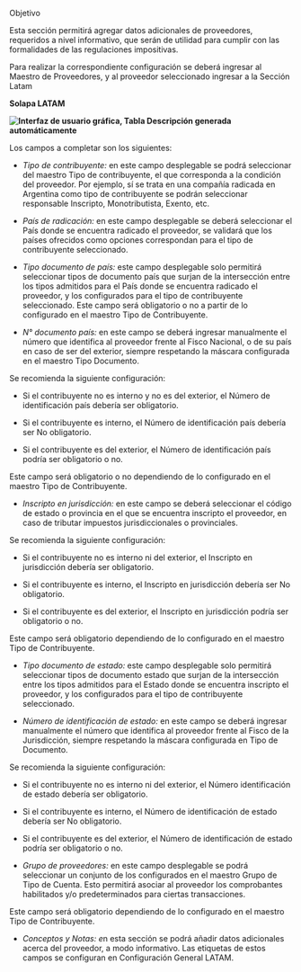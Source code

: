 Objetivo

Esta sección permitirá agregar datos adicionales de proveedores, requeridos a nivel
informativo, que serán de utilidad para cumplir con las formalidades de las
regulaciones impositivas.

Para realizar la correspondiente configuración se deberá ingresar al Maestro de
Proveedores, y al proveedor seleccionado ingresar a la Sección Latam

**Solapa LATAM**

**![Interfaz de usuario gráfica, Tabla Descripción generada
automáticamente](img/Proveedores/0445d59f772c8e68e16e7642347b62c7.png)**

Los campos a completar son los siguientes:

-   *Tipo de contribuyente:* en este campo desplegable se podrá seleccionar del
    maestro Tipo de contribuyente, el que corresponda a la condición del
    proveedor. Por ejemplo, sí se trata en una compañía radicada en Argentina como
    tipo de contribuyente se podrán seleccionar responsable Inscripto,
    Monotributista, Exento, etc.

-   *País de radicación:* en este campo desplegable se deberá seleccionar el
    País donde se encuentra radicado el proveedor, se validará que los países
    ofrecidos como opciones correspondan para el tipo de contribuyente
    seleccionado.

-   *Tipo documento de país:* este campo desplegable solo permitirá seleccionar
    tipos de documento país que surjan de la intersección entre los tipos
    admitidos para el País donde se encuentra radicado el proveedor, y los
    configurados para el tipo de contribuyente seleccionado. Este campo será
    obligatorio o no a partir de lo configurado en el maestro Tipo de
    Contribuyente.

-   *N° documento país:* en este campo se deberá ingresar manualmente el número
    que identifica al proveedor frente al Fisco Nacional, o de su país en caso de
    ser del exterior, siempre respetando la máscara configurada en el maestro
    Tipo Documento.

Se recomienda la siguiente configuración:

-   Si el contribuyente no es interno y no es del exterior, el Número de
    identificación país debería ser obligatorio.

-   Si el contribuyente es interno, el Número de identificación país debería ser
    No obligatorio.

-   Si el contribuyente es del exterior, el Número de identificación país podría
    ser obligatorio o no.

Este campo será obligatorio o no dependiendo de lo configurado en el maestro
Tipo de Contribuyente.

-   *Inscripto en jurisdicción:* en este campo se deberá seleccionar el código
    de estado o provincia en el que se encuentra inscripto el proveedor, en caso
    de tributar impuestos jurisdiccionales o provinciales.

Se recomienda la siguiente configuración:

-   Si el contribuyente no es interno ni del exterior, el Inscripto en
    jurisdicción debería ser obligatorio.

-   Si el contribuyente es interno, el Inscripto en jurisdicción debería ser No
    obligatorio.

-   Si el contribuyente es del exterior, el Inscripto en jurisdicción podría ser
    obligatorio o no.

Este campo será obligatorio dependiendo de lo configurado en el maestro Tipo de
Contribuyente.

-   *Tipo documento de estado:* este campo desplegable solo permitirá
    seleccionar tipos de documento estado que surjan de la intersección entre
    los tipos admitidos para el Estado donde se encuentra inscripto el proveedor,
    y los configurados para el tipo de contribuyente seleccionado.

-   *Número de identificación de estado:* en este campo se deberá ingresar
    manualmente el número que identifica al proveedor frente al Fisco de la
    Jurisdicción, siempre respetando la máscara configurada en Tipo de
    Documento.

Se recomienda la siguiente configuración:

-   Si el contribuyente no es interno ni del exterior, el Número identificación
    de estado debería ser obligatorio.

-   Si el contribuyente es interno, el Número de identificación de estado
    debería ser No obligatorio.

-   Si el contribuyente es del exterior, el Número de identificación de estado
    podría ser obligatorio o no.

-   *Grupo de proveedores:* en este campo desplegable se podrá seleccionar un
    conjunto de los configurados en el maestro Grupo de Tipo de Cuenta. Esto
    permitirá asociar al proveedor los comprobantes habilitados y/o
    predeterminados para ciertas transacciones.

Este campo será obligatorio dependiendo de lo configurado en el maestro Tipo de
Contribuyente.

-   *Conceptos y Notas: e*n esta sección se podrá añadir datos adicionales
    acerca del proveedor, a modo informativo. Las etiquetas de estos campos se
    configuran en Configuración General LATAM.
